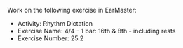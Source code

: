 Work on the following exercise in EarMaster:
- Activity: Rhythm Dictation
- Exercise Name: 4/4 - 1 bar: 16th & 8th - including rests
- Exercise Number: 25.2
